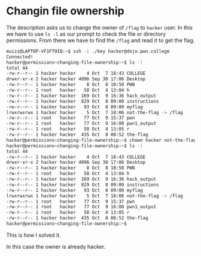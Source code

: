 # Changin file ownership

The description asks us to change the owner of `/flag` to `hacker` user.
In this we have to use `ls -l` as our prompt to check the file or directory permissions.
From there we have to find the `/flag` and read it to get the flag.

```bash
muizz@LAPTOP-VF1FT9IQ:~$ ssh -i ./key hacker@dojo.pwn.college
Connected!
hacker@permissions~changing-file-ownership:~$ ls -l
total 44
-rw-r--r-- 1 hacker hacker    4 Oct  7 18:43 COLLEGE
drwxr-xr-x 2 hacker hacker 4096 Sep 30 17:06 Desktop
-rw-r--r-- 1 hacker hacker    8 Oct  8 10:50 PWN
-rw-r--r-- 1 root   hacker   58 Oct  4 13:04 h
-rw-r--r-- 1 hacker hacker  169 Oct  9 16:36 hack_output
-rw-r--r-- 1 hacker hacker  829 Oct  8 09:00 instructions
-rw-r--r-- 1 hacker hacker   93 Oct  8 09:00 myflag
lrwxrwxrwx 1 hacker hacker    5 Oct  7 18:06 not-the-flag -> /flag
-rw-r--r-- 1 root   hacker   77 Oct  9 15:37 pwn
-rw-r--r-- 1 root   hacker   77 Oct  9 16:00 pwn1_output
-rw-r--r-- 1 root   hacker   58 Oct  4 13:05 r
-rw-r--r-- 1 hacker hacker  435 Oct  8 08:52 the-flag
hacker@permissions~changing-file-ownership:~$ chown hacker not-the-flag
hacker@permissions~changing-file-ownership:~$ ls -l
total 44
-rw-r--r-- 1 hacker hacker    4 Oct  7 18:43 COLLEGE
drwxr-xr-x 2 hacker hacker 4096 Sep 30 17:06 Desktop
-rw-r--r-- 1 hacker hacker    8 Oct  8 10:50 PWN
-rw-r--r-- 1 root   hacker   58 Oct  4 13:04 h
-rw-r--r-- 1 hacker hacker  169 Oct  9 16:36 hack_output
-rw-r--r-- 1 hacker hacker  829 Oct  8 09:00 instructions
-rw-r--r-- 1 hacker hacker   93 Oct  8 09:00 myflag
lrwxrwxrwx 1 hacker hacker    5 Oct  7 18:06 not-the-flag -> /flag
-rw-r--r-- 1 root   hacker   77 Oct  9 15:37 pwn
-rw-r--r-- 1 root   hacker   77 Oct  9 16:00 pwn1_output
-rw-r--r-- 1 root   hacker   58 Oct  4 13:05 r
-rw-r--r-- 1 hacker hacker  435 Oct  8 08:52 the-flag
hacker@permissions~changing-file-ownership:~$
```

This is how I solved it.

In this case the owner is already hacker.
